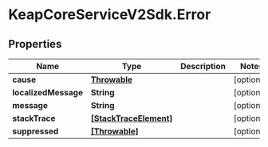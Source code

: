 # KeapCoreServiceV2Sdk.Error

## Properties

Name | Type | Description | Notes
------------ | ------------- | ------------- | -------------
**cause** | [**Throwable**](Throwable.md) |  | [optional] 
**localizedMessage** | **String** |  | [optional] 
**message** | **String** |  | [optional] 
**stackTrace** | [**[StackTraceElement]**](StackTraceElement.md) |  | [optional] 
**suppressed** | [**[Throwable]**](Throwable.md) |  | [optional] 


